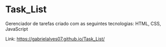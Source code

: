 # Task_List
Gerenciador de tarefas criado com as seguintes tecnologias: HTML, CSS, JavaScript

Link: https://gabrielalves07.github.io/Task_List/
